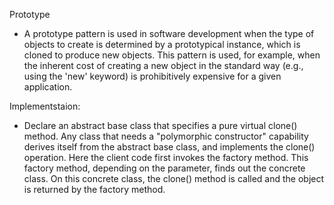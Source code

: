 Prototype
- A prototype pattern is used in software development when the type of objects to create is determined by a prototypical instance, which is cloned to produce new objects. This pattern is used, for example, when the inherent cost of creating a new object in the standard way (e.g., using the 'new' keyword) is prohibitively expensive for a given application.

Implementstaion: 
- Declare an abstract base class that specifies a pure virtual clone() method. Any class that needs a "polymorphic constructor" capability derives itself from the abstract base class, and implements the clone() operation.
Here the client code first invokes the factory method. This factory method, depending on the parameter, finds out the concrete class. On this concrete class, the clone() method is called and the object is returned by the factory method.